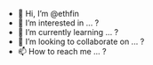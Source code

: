 - 👋 Hi, I’m @ethfin
- 👀 I’m interested in ... ?
- 🌱 I’m currently learning ... ?
- 💞️ I’m looking to collaborate on ... ?
- 📫 How to reach me ... ?

<!---
ethfin/ethfin is a ✨ special ✨ repository because its `README.md` (this file) appears on your GitHub profile.
You can click the Preview link to take a look at your changes.
--->
